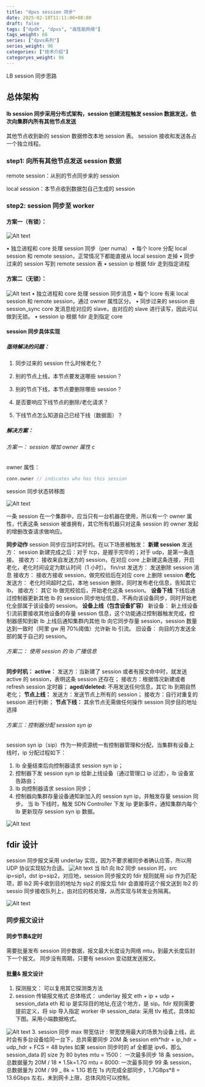 ```yaml
---
title: "dpvs session 同步"
date: 2025-02-18T11:11:00+08:00
draft: false
tags: ["dpdk", "dpvs", "高性能网络"]
tags_weight: 66
series: ["dpvs系列"]
series_weight: 96
categories: ["技术介绍"]
categoryes_weight: 96
---
```


LB session 同步思路

<!-- more -->

## 总体架构

#### lb session 同步采用分布式架构，session 创建流程触发 session 数据发送，依次向集群内所有其他节点发送

其他节点收到新的 session 数据修改本地 session 表。
session 接收和发送各占一个独立线程。

### step1: 向所有其他节点发送 session 数据

remote session：从别的节点同步来的 session

local session：本节点收到数据包自己生成的 session

### step2: session 同步至 worker

#### 方案一（有锁）：

![Alt text](/img/dpvs/session同步有锁.png)

• 独立进程和 core 处理 session 同步（per numa）
• 每个 lcore 分配 local session 和 remote session，正常情况下都能直接从 local session 走掉
• 同步过来的 session 写到 remote session 表
• session ip 根据 fdir 走到指定进程

#### 方案二（无锁）：

![Alt text](/img/dpvs/session同步无锁.png)
• 独立进程和 core 处理 session 同步消息
• 每个 lcore 有来 local session 和 remote session，通过 owner 属性区分。
• 同步过来的 session 由 session_sync core 发消息给对应的 slave，由对应的 slave 进行读写，因此可以做到无锁。
• session ip 根据 fdir 走到指定 core

#### session 同步具体实现

##### 亟待解决的问题：

1. 同步过来的 session 什么时候老化？

2. 别的节点上线，本节点要发送哪些 session？

3. 别的节点下线，本节点要删除哪些 session？

4. 是否要响应下线节点的删除/老化请求？

5. 下线节点怎么知道自己已经下线（数据面）？

##### 解决方案：

###### 方案一： session 增加 owner 属性 c

owner 属性：

```c
conn.owner // indicates who has this session
```

session 同步状态转移图

![Alt text](/img/dpvs/session同步状态转移.png)

一条 session 在一个集群中，应当只有一台机器在使用，所以有一个 owner 属性，代表这条 session 被谁拥有，其它所有机器只对这条 session 的 owner 发起的增删改查请求做响应。

**同步动作**
session 同步应当时实时的。在以下场景被触发：
**新建 session**
发送方：
session 新建完成之后：对于 tcp，是握手完毕的；对于 udp，是第一条连接。
接收方：
接收来自发送方的 session，在对应 core 上新建这条连接，开启老化，老化时间设定为默认时间（1 小时）。
fin/rst
发送方：
发送删除 session 消息
接收方：
接收方接收 session，做完校验后在对应 core 上删除 session
**老化**
发送方：
老化时间超时之后，本地 session 删除，同时发布老化信息，告知其它 lb，
接收方：
其它 lb 做完校验后，开始老化这条 session。
**设备下线**
下线后通过控制器更新其他 lb 的 session 同步地址信息，不再向该设备同步，同时开始老化全部属于该设备的 session。
**设备上线（包含设备扩容）**
新设备：
新上线设备引流前要接收其他设备的存量 session 信息，这个功能通过控制器触发完成，控制器感知到新 lb 上线后通知集群内其他 lb 向它同步存量 session，session 数量达到一致时（阿里 gw 用 70%阈值）允许新 lb 引流。
旧设备：
向目的方发送全部的属于自己的 session。

###### 方案二： 使用 session 的 lb 广播信息

**同步时机：**
**active：**
发送方：当新建了 session 或者有报文命中时，就发送 active 的 session，表明这条 session 还存在；
接收方：根据情况新建或者 refresh session 定时器；
**aged/deleted:**
不用发送任何信息，其它 lb 到期自然老化；
**节点上线：**
发送方：发送节点上所有的 session；
接收方：自行对重复的 session 进行判断；
**节点下线：**
其余节点无需做任何操作
session 同步目的地址选择

###### 方案三：控制器分配 session syn ip

session syn ip（sip）作为一种资源统一有控制器管理和分配，当集群有设备上线时，ip 分配过程如下：

1. lb 全量结束后向控制器请求 session syn ip；
2. 控制器下发 session syn ip 给新上线设备（通过管理口 ip 过滤），lb 设备宣告路由；
3. lb 向控制器请求 session 同步；
4. 控制器向集群存量设备通知新加入的 session syn ip，并触发存量 session 同步。
   当 lb 下线时，触发 SDN Controller 下发 lip 更新事件，通知集群内每个 lb 更新现存 session syn ip 数据。

![Alt text](/img/dpvs/session同步控制器.png)

## fdir 设计

session 同步报文采用 underlay 实现，因为不要求被同步者确认应答，所以用 UDP 协议实现较为合适。
![Alt text](/img/dpvs/session同步报文格式.png)
当 lb1 向 lb2 同步 session 时，src ip=sip1，dst ip=sip2，对应地，session 同步报文的 fdir 规则就用 sip 作为匹配项，即 lb2 网卡收到目的地址为 sip2 的报文后 fdir 会直接将这个报文送到 lb2 的 sessio 同步接收队列上，由对应的核处理，从而实现与转发业务隔离。

![Alt text](/img/dpvs/session同步fdir.png)

### 同步报文设计

#### 同步节奏&定时

需要批量发布 session 同步数据，报文最大长度设为网络 mtu，到最大长度后封下一个报文。
同步没有周期，只要有 session 变动就发送报文。

#### 批量& 报文设计

1. 探测报文： 可以复用其它探测类方法
2. session 传输报文格式
   总体格式： underlay 报文 eth + ip + udp + session_data
   eth 和 ip 是实际目的地址,在这个地方，是 sip。fdir 规则需要提前定义，将 sip 导入指定 worker 中
   session_data: 采用 tlv 格式，具体如下图。采用小端数据格式。

![Alt text](/img/dpvs/session同步报文协议.png) 3. session 同步 max 带宽估计 : 带宽使用最大的场景为设备上线，此时会有多台设备给同一台下，总共需要同步 20M 条 session
eth*hdr + ip_hdr + udp_hdr + FCS = 48 bytes 如果 session 同步时的 af 全都是 ipv6，那么 session_data 的 size 为 80 bytes
mtu = 1500： 一次最多同步 18 条 session，总数据量为 20M / 18 * 1.5k=1.7G
mtu = 8000: 一次最多同步 99 条 session， 总数据量为 20M / 99 \_ 8k = 1.1G
若在 1s 内完成全部同步，1.7GBps\*8 = 13.6Gbps 左右，未到网卡上限，总体风险可以控制。
